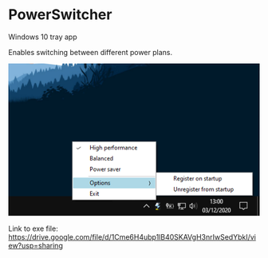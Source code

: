 # PowerSwitcher

Windows 10 tray app

Enables switching between different power plans.

![alt text](https://github.com/IsmaFuentes/PowerSwitcher/blob/master/Assets/caption.png)
  
Link to exe file:  
https://drive.google.com/file/d/1Cme6H4ubp1lB40SKAVgH3nrIwSedYbkI/view?usp=sharing
